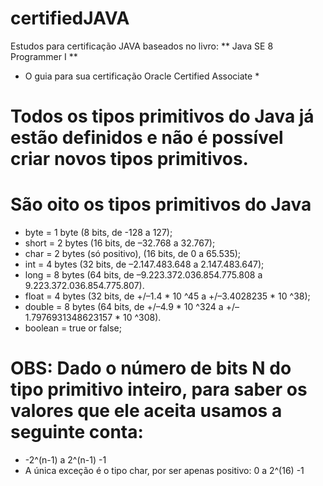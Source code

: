 # certifiedJAVA

Estudos para certificação JAVA baseados no livro: 
** Java SE 8  Programmer I ** 
* O guia para sua certificação Oracle Certified Associate *


# Todos os tipos primitivos do Java já estão definidos e não é possível criar novos tipos primitivos. 
# São oito os tipos primitivos do Java  
 * byte     = 1 byte (8 bits, de -128 a 127);
 * short    = 2 bytes (16 bits, de –32.768 a 32.767); 
 * char     = 2 bytes (só positivo), (16 bits, de 0 a 65.535);
 * int      = 4 bytes (32 bits, de –2.147.483.648 a 2.147.483.647);
 * long     = 8 bytes (64 bits, de –9.223.372.036.854.775.808 a 9.223.372.036.854.775.807).
 * float    = 4 bytes (32 bits, de +/–1.4 * 10 ^45 a +/–3.4028235 * 10 ^38);
 * double   = 8 bytes (64 bits, de +/–4.9 * 10 ^324 a +/–1.7976931348623157 * 10 ^308).
 * boolean  = true or false;

# OBS: Dado o número de bits N do tipo primitivo inteiro, para saber os valores que ele aceita usamos a seguinte conta:
   * -2^(n-1) a 2^(n-1) -1
   * A única exceção é o tipo char, por ser apenas positivo:  0 a 2^(16) -1